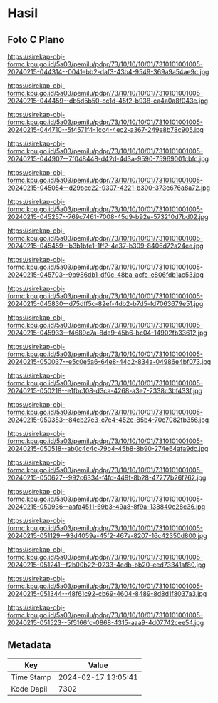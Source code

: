 # Hasil

## Foto C Plano

https://sirekap-obj-formc.kpu.go.id/5a03/pemilu/pdpr/73/10/10/10/01/7310101001005-20240215-044314--0041ebb2-daf3-43b4-9549-369a9a54ae9c.jpg

https://sirekap-obj-formc.kpu.go.id/5a03/pemilu/pdpr/73/10/10/10/01/7310101001005-20240215-044459--db5d5b50-cc1d-45f2-b938-ca4a0a8f043e.jpg

https://sirekap-obj-formc.kpu.go.id/5a03/pemilu/pdpr/73/10/10/10/01/7310101001005-20240215-044710--5f4571f4-1cc4-4ec2-a367-249e8b78c905.jpg

https://sirekap-obj-formc.kpu.go.id/5a03/pemilu/pdpr/73/10/10/10/01/7310101001005-20240215-044907--7f048448-d42d-4d3a-9590-75969001cbfc.jpg

https://sirekap-obj-formc.kpu.go.id/5a03/pemilu/pdpr/73/10/10/10/01/7310101001005-20240215-045054--d29bcc22-9307-4221-b300-373e676a8a72.jpg

https://sirekap-obj-formc.kpu.go.id/5a03/pemilu/pdpr/73/10/10/10/01/7310101001005-20240215-045257--769c7461-7008-45d9-b92e-573210d7bd02.jpg

https://sirekap-obj-formc.kpu.go.id/5a03/pemilu/pdpr/73/10/10/10/01/7310101001005-20240215-045459--b3b1bfe1-1ff2-4e37-b309-8406d72a24ee.jpg

https://sirekap-obj-formc.kpu.go.id/5a03/pemilu/pdpr/73/10/10/10/01/7310101001005-20240215-045703--9b986db1-df0c-48ba-acfc-e806fdb1ac53.jpg

https://sirekap-obj-formc.kpu.go.id/5a03/pemilu/pdpr/73/10/10/10/01/7310101001005-20240215-045830--d75dff5c-82ef-4db2-b7d5-fd7063679e51.jpg

https://sirekap-obj-formc.kpu.go.id/5a03/pemilu/pdpr/73/10/10/10/01/7310101001005-20240215-045933--f4689c7a-8de9-45b6-bc04-14902fb33612.jpg

https://sirekap-obj-formc.kpu.go.id/5a03/pemilu/pdpr/73/10/10/10/01/7310101001005-20240215-050037--e5c0e5a6-64e8-44d2-834a-04986e4bf073.jpg

https://sirekap-obj-formc.kpu.go.id/5a03/pemilu/pdpr/73/10/10/10/01/7310101001005-20240215-050218--e1fbc108-d3ca-4268-a3e7-2338c3bf433f.jpg

https://sirekap-obj-formc.kpu.go.id/5a03/pemilu/pdpr/73/10/10/10/01/7310101001005-20240215-050353--84cb27e3-c7e4-452e-85b4-70c7082fb356.jpg

https://sirekap-obj-formc.kpu.go.id/5a03/pemilu/pdpr/73/10/10/10/01/7310101001005-20240215-050518--ab0c4c4c-79b4-45b8-8b90-274e64afa9dc.jpg

https://sirekap-obj-formc.kpu.go.id/5a03/pemilu/pdpr/73/10/10/10/01/7310101001005-20240215-050627--992c6334-f4fd-449f-8b28-47277b26f762.jpg

https://sirekap-obj-formc.kpu.go.id/5a03/pemilu/pdpr/73/10/10/10/01/7310101001005-20240215-050936--aafa4511-69b3-49a8-8f9a-138840e28c36.jpg

https://sirekap-obj-formc.kpu.go.id/5a03/pemilu/pdpr/73/10/10/10/01/7310101001005-20240215-051129--93d4059a-45f2-467a-8207-16c42350d800.jpg

https://sirekap-obj-formc.kpu.go.id/5a03/pemilu/pdpr/73/10/10/10/01/7310101001005-20240215-051241--f2b00b22-0233-4edb-bb20-eed73341af80.jpg

https://sirekap-obj-formc.kpu.go.id/5a03/pemilu/pdpr/73/10/10/10/01/7310101001005-20240215-051344--48f61c92-cb69-4604-8489-8d8d1f8037a3.jpg

https://sirekap-obj-formc.kpu.go.id/5a03/pemilu/pdpr/73/10/10/10/01/7310101001005-20240215-051523--5f5166fc-0868-4315-aaa9-4d07742cee54.jpg


## Metadata

| Key        | Value               |
| ---------- | ------------------- |
| Time Stamp | 2024-02-17 13:05:41 |
| Kode Dapil | 7302                |



